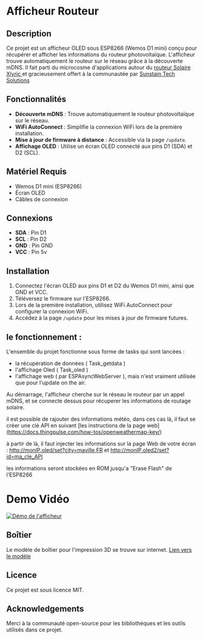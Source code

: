 # Afficheur Routeur

## Description
Ce projet est un afficheur OLED sous ESP8266 (Wemos D1 mini) conçu pour récupérer et afficher les informations du routeur photovoltaïque. L'afficheur trouve automatiquement le routeur sur le réseau grâce à la découverte mDNS.
Il fait parti du microcosme d'applications autour du [ routeur Solaire Xlyric ](https://ota.apper-solaire.org/) et gracieusement offert à la communautée par [Sunstain Tech Solutions](https://sunstain.fr)

## Fonctionnalités
- **Découverte mDNS** : Trouve automatiquement le routeur photovoltaïque sur le réseau.
- **WiFi AutoConnect** : Simplifie la connexion WiFi lors de la première installation.
- **Mise à jour de firmware à distance** : Accessible via la page `/update`.
- **Affichage OLED** : Utilise un écran OLED connecté aux pins D1 (SDA) et D2 (SCL).

## Matériel Requis
- Wemos D1 mini (ESP8266)
- Écran OLED
- Câbles de connexion

## Connexions
- **SDA** : Pin D1
- **SCL** : Pin D2
- **GND** : Pin GND
- **VCC** : Pin 5v

## Installation
1. Connectez l'écran OLED aux pins D1 et D2 du Wemos D1 mini, ainsi que GND et VCC. 
2. Téléversez le firmware sur l'ESP8266.
3. Lors de la première installation, utilisez WiFi AutoConnect pour configurer la connexion WiFi.
4. Accédez à la page `/update` pour les mises à jour de firmware futures.

## le fonctionnement : 
L'ensemble du projet fonctionne sous forme de tasks qui sont lancées : 
- la récupération de données ( Task_getdata )
- l'affichage Oled ( Task_oled )
- l'affichage web ( par ESPAsyncWebServer ), mais n'est vraiment utilisée que pour l'update on the air. 

Au démarrage, l'afficheur cherche sur le réseau le routeur par un appel mDNS, et se connecte dessus pour récuperer les informations de routage solaire. 

il est possible de rajouter des informations météo, dans ces cas là, il faut se créer une clé API en suivant [les instructions de la page web] (https://docs.thingpulse.com/how-tos/openweathermap-key/) 

à partir de là, il faut injecter les informations sur la page Web de votre écran : 
http://monIP.oled/set?city=maville,FR
et 
http://monIP.oled2/set?id=ma_cle_API

les informations seront stockées en ROM jusqu'a "Erase Flash" de l'ESP8266 

# Demo Vidéo 

[![Démo de l'afficheur](https://img.youtube.com/vi/-gTVRqzRFMw/0.jpg)](https://youtube.com/shorts/-gTVRqzRFMw)

## Boîtier
Le modèle de boîtier pour l'impression 3D se trouve sur internet. [Lien vers le modèle](https://www.thingiverse.com/thing:2884823)

## Licence
Ce projet est sous licence MIT.

## Acknowledgements
Merci à la communauté open-source pour les bibliothèques et les outils utilisés dans ce projet.
